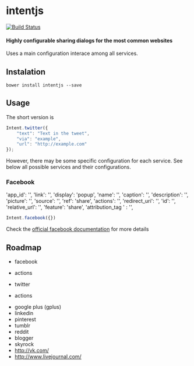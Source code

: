 intentjs
========
[![Build Status](https://travis-ci.org/andrefarzat/intentjs.svg?branch=master)](https://travis-ci.org/andrefarzat/intentjs)

#### Highly configurable sharing dialogs for the most common websites

Uses a main configuration interace among all services.


Instalation
-----------

    bower install intentjs --save


Usage
-----

The short version is
```javascript
Intent.twitter({
    "text": "Text in the tweet",
    "via": "example",
    "url": "http://example.com"
});
```

However, there may be some specific configuration for each service.
See below all possible services and their configurations.


### Facebook

'app_id': '',
'link': '',
'display': 'popup',
'name': '',
'caption': '',
'description': '',
'picture': '',
'source': '',
'ref': 'share',
'actions': '',
'redirect_uri': '',
'id': '',
'relative_url': '',
'feature': 'share',
'attribution_tag ' : '',

```javascript
Intent.facebook({})
```

Check the [official facebook documentation](https://developers.facebook.com/docs/sharing/reference/feed-dialog#params) for more details


## Roadmap

* facebook
 - actions
* twitter
 - actions
* google plus (gplus)
* linkedin
* pinterest
* tumblr
* reddit
* blogger
* skyrock
* http://vk.com/
* http://www.livejournal.com/
